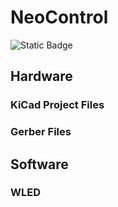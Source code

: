 # NeoControl

![Static Badge](https://img.shields.io/badge/version-0.0.1-blue)

## Hardware

### KiCad Project Files

### Gerber Files


## Software

### WLED